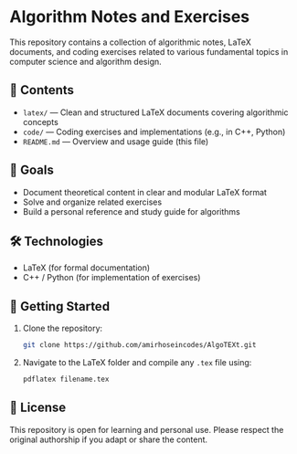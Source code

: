# Algorithm Notes and Exercises

This repository contains a collection of algorithmic notes, LaTeX documents, and coding exercises related to various fundamental topics in computer science and algorithm design.

## 📂 Contents

- `latex/` — Clean and structured LaTeX documents covering algorithmic concepts
- `code/` — Coding exercises and implementations (e.g., in C++, Python)
- `README.md` — Overview and usage guide (this file)

## 🎯 Goals

- Document theoretical content in clear and modular LaTeX format
- Solve and organize related exercises
- Build a personal reference and study guide for algorithms

## 🛠 Technologies

- LaTeX (for formal documentation)
- C++ / Python (for implementation of exercises)

## 🚀 Getting Started

1. Clone the repository:
   ```bash
   git clone https://github.com/amirhoseincodes/AlgoTEXt.git
   ```

2. Navigate to the LaTeX folder and compile any `.tex` file using:
   ```bash
   pdflatex filename.tex
   ```

## 📄 License

This repository is open for learning and personal use. Please respect the original authorship if you adapt or share the content.
